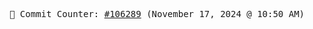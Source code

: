 <p align="center">
    <samp>
        📮 Commit Counter: <a href="https://github.com/Javascript-void0/Javascript-void0/commits/main">#106289</a> (November 17, 2024 @ 10:50 AM)
    </samp>
</p>